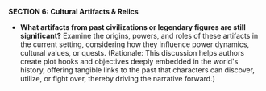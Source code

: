 
**SECTION 6: Cultural Artifacts & Relics**
- **What artifacts from past civilizations or legendary figures are still significant?** Examine the origins, powers, and roles of these artifacts in the current setting, considering how they influence power dynamics, cultural values, or quests. (Rationale: This discussion helps authors create plot hooks and objectives deeply embedded in the world's history, offering tangible links to the past that characters can discover, utilize, or fight over, thereby driving the narrative forward.)